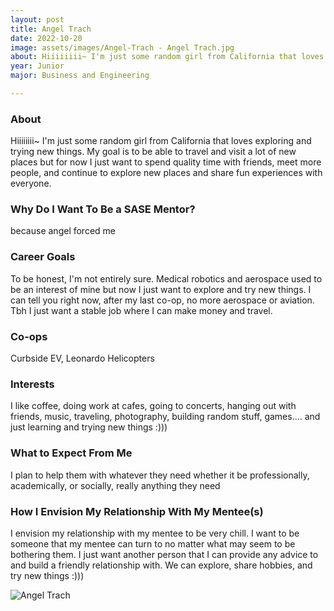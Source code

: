 ```yaml
---
layout: post
title: Angel Trach 
date: 2022-10-20
image: assets/images/Angel-Trach - Angel Trach.jpg
about: Hiiiiiiii~ I'm just some random girl from California that loves exploring and trying new things. My goal is to be able to travel and visit a lot of new places but for now I just want to spend quality time with friends, meet more people, and continue to explore new places and share fun experiences with everyone. 
year: Junior
major: Business and Engineering

---
```


### About

Hiiiiiiii~ I'm just some random girl from California that loves exploring and trying new things. My goal is to be able to travel and visit a lot of new places but for now I just want to spend quality time with friends, meet more people, and continue to explore new places and share fun experiences with everyone. 

### Why Do I Want To Be a SASE Mentor?

because angel forced me 

### Career Goals

To be honest, I'm not entirely sure. Medical robotics and aerospace used to be an interest of mine but now I just want to explore and try new things. I can tell you right now, after my last co-op, no more aerospace or aviation. Tbh I just want a stable job where I can make money and travel. 

### Co-ops

Curbside EV, Leonardo Helicopters

### Interests

I like coffee, doing work at cafes, going to concerts, hanging out with friends, music, traveling, photography, building random stuff, games.... and just learning and trying new things :)))

### What to Expect From Me

I plan to help them with whatever they need whether it be professionally, academically, or socially, really anything they need

### How I Envision My Relationship With My Mentee(s) 

I envision my relationship with my mentee to be very chill. I want to be someone that my mentee can turn to no matter what may seem to be bothering them. I just want another person that I can provide any advice to and build a friendly relationship with. We can explore, share hobbies, and try new things :)))

<div class="text-center my-5">
    <img src="https://sase-drexel.github.io/mentorship-2021/assets/images/Angel-Trach.jpg" alt="Angel Trach" class="rounded post-img" />
</div>
